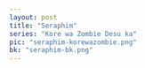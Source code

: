 ```yaml
---
layout: post
title: "Seraphim"
series: "Kore wa Zombie Desu ka"
pic: "seraphim-korewazombie.png"
bk: "seraphim-bk.png"
---
```

